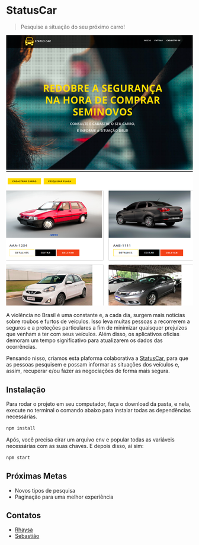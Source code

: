 # StatusCar
> Pesquise a situação do seu próximo carro!

 <img src="screenshots/front.png" width="700"><img src="screenshots/cars.png" width="700">
 
A violência no Brasil é uma constante e, a cada dia, surgem mais notícias sobre roubos e furtos de veículos. Isso leva muitas pessoas a recorrerem a seguros e a proteções particulares a fim de minimizar quaisquer prejuízos que venham a ter com seus veículos. Além disso, os aplicativos oficias demoram um tempo significativo para atualizarem os dados das ocorrências. 

Pensando nisso, criamos esta plaforma colaborativa a [StatusCar](http://statuscar.herokuapp.com/"StatusCar"), para que as pessoas pesquisem e possam informar as situações dos veículos e, assim, recuperar e/ou fazer as negociações de forma mais segura. 

## Instalação

Para rodar o projeto em seu computador, faça o download da pasta, e nela, execute no terminal o comando abaixo para instalar todas as dependências necessárias.

```sh
npm install 
```
Após, você precisa cirar um arquivo env e popular todas as variáveis necessárias com as suas chaves. E depois disso, aí sim:

```sh
npm start 
```

## Próximas Metas

- Novos tipos de pesquisa 
- Paginação para uma melhor experiência

## Contatos

- [Rhaysa](https://www.linkedin.com/in/rlmadruga/)
- [Sebastião](https://www.linkedin.com/in/sebastiaogalindo/) 
